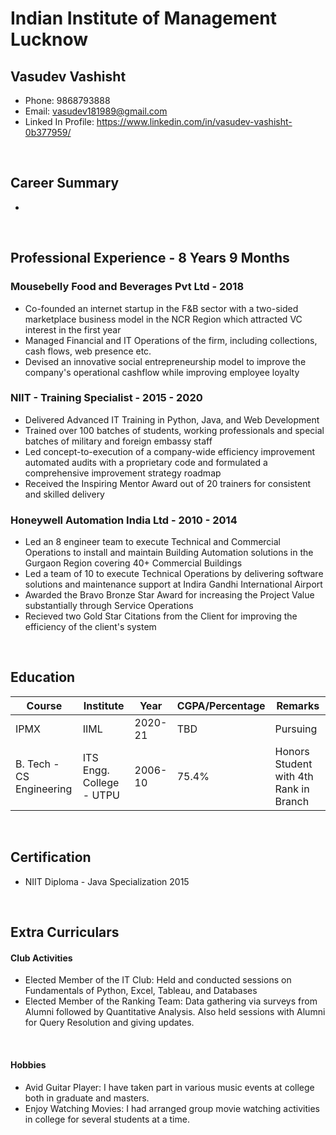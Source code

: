 # Indian Institute of Management Lucknow

## Vasudev Vashisht
- Phone: 9868793888
- Email: vasudev181989@gmail.com
- Linked In Profile: <a href="https://www.linkedin.com/in/vasudev-vashisht-0b377959/">https://www.linkedin.com/in/vasudev-vashisht-0b377959/</a>

<br>

## Career Summary
- 

<br>

## Professional Experience - 8 Years 9 Months

### Mousebelly Food and Beverages Pvt Ltd - 2018
- Co-founded an internet startup in the F&B sector with a two-sided marketplace business model in the NCR Region which attracted VC interest in the first year
- Managed Financial and IT Operations of the firm, including collections, cash flows, web presence etc.
- Devised an innovative social entrepreneurship model to improve the company's operational cashflow while improving employee loyalty

### NIIT - Training Specialist - 2015 - 2020
- Delivered Advanced IT Training in Python, Java, and Web Development 
- Trained over 100 batches of students, working professionals and special batches of military and foreign embassy staff
- Led concept-to-execution of a company-wide efficiency improvement automated audits with a proprietary code and formulated a comprehensive improvement strategy roadmap
- Received the Inspiring Mentor Award out of 20 trainers for consistent and skilled delivery

### Honeywell Automation India Ltd - 2010 - 2014
- Led an 8 engineer team to execute Technical and Commercial Operations to install and maintain Building Automation solutions in the Gurgaon Region covering 40+ Commercial Buildings
- Led a team of 10 to execute Technical Operations by delivering software solutions and maintenance support at Indira Gandhi International Airport
- Awarded the Bravo Bronze Star Award for increasing the Project Value substantially through Service Operations
- Recieved two Gold Star Citations from the Client for improving the efficiency of the client's system 

<br>


## Education
<table>
	<thead>
		<tr>
			<th>Course</th>
			<th>Institute</th>
			<th>Year</th>
			<th>CGPA/Percentage</th>
			<th>Remarks</th>
		</tr>
	</thead>
	<tbody>
		<tr>
			<td>IPMX</td>
			<td>IIML</td>
			<td>2020-21</td>
			<td>TBD</td>
			<td>Pursuing</td>
		</tr>
		<tr>
			<td>B. Tech - CS Engineering</td>
			<td>ITS Engg. College - UTPU</td>
			<td>2006-10</td>
			<td>75.4%</td>
			<td>Honors Student with 4th Rank in Branch</td>
		</tr>
	</tbody>
</table>

<br>

## Certification
- NIIT Diploma - Java Specialization 2015

<br>

## Extra Curriculars
#### Club Activities
- Elected Member of the IT Club: Held and conducted sessions on Fundamentals of Python, Excel, Tableau, and Databases
- Elected Member of the Ranking Team: Data gathering via surveys from Alumni followed by Quantitative Analysis. Also held sessions with Alumni for Query Resolution and giving updates. 

<br>

#### Hobbies
- Avid Guitar Player: I have taken part in various music events at college both in graduate and masters.
- Enjoy Watching Movies: I had arranged group movie watching activities in college for several students at a time.   
